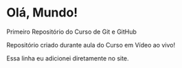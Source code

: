 # Olá, Mundo!
 Primeiro Repositório do Curso de Git e GitHub

Repositório criado durante aula do Curso em Vídeo ao vivo!

Essa linha eu adicionei diretamente no site. 
